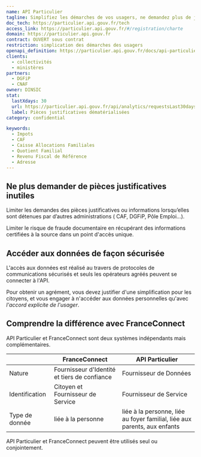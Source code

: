 ```yaml
---
name: API Particulier
tagline: Simplifiez les démarches de vos usagers, ne demandez plus de justificatifs
doc_tech: https://particulier.api.gouv.fr/tech
access_link: https://particulier.api.gouv.fr/#/registration/charte
domain: https://particulier.api.gouv.fr
contract: OUVERT sous contrat
restriction: simplication des démarches des usagers
openapi_definition: https://particulier.api.gouv.fr/docs/api-particulier.yaml
clients:
  - collectivités
  - ministères
partners:
  - DGFiP
  - CNAF
owner: DINSIC
stat:
  lastXdays: 30
  url: https://particulier.api.gouv.fr/api/analytics/requestsLast30days
  label: Pièces justificatives dématérialisées
category: confidential

keywords:
  - Impots
  - CAF
  - Caisse Allocations Familiales
  - Quotient Familial
  - Revenu Fiscal de Référence
  - Adresse
---
```



## Ne plus demander de pièces justificatives inutiles

Limiter les demandes des pièces justificatives ou informations lorsqu’elles sont détenues par d’autres administrations ( CAF, DGFiP, Pôle Emploi…).

Limiter le risque de fraude documentaire en récupérant des informations certifiées à la source dans un point d'accès unique.


## Accéder aux données de façon sécurisée

L'accès aux données est réalisé au travers de protocoles de communications sécurisés et seuls les opérateurs agréés peuvent se connecter à l'API.

Pour obtenir un agrément, vous devez justifier d'une simplification pour les citoyens, et vous engager à n'accéder aux données personnelles qu'avec *l'accord explicite de l'usager*.


## Comprendre la différence avec FranceConnect

API Particulier et FranceConnect sont deux systèmes indépendants mais complémentaires.

|                | FranceConnect                                | API Particulier                                                           |
|----------------|----------------------------------------------|---------------------------------------------------------------------------|
| Nature         | Fournisseur d'Identité et tiers de confiance | Fournisseur de Données                                                       |
| Identification | Citoyen et Fournisseur de Service            | Fournisseur de Service                                                    |
| Type de donnée | liée à la personne                           | liée à la personne, liée au foyer familial, liée aux parents, aux enfants |


API Particulier et FranceConnect peuvent être utilisés seul ou conjointement.
